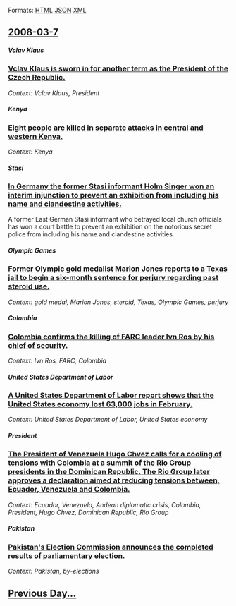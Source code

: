 
Formats: [HTML](2008/03/7/index.html)  [JSON](2008/03/7/index.json)  [XML](2008/03/7/index.xml)  

## [2008-03-7](/news/2008/03/7/index.md)

##### Vclav Klaus
### [ Vclav Klaus is sworn in for another term as the President of the Czech Republic. ](/news/2008/03/7/vaclav-klaus-is-sworn-in-for-another-term-as-the-president-of-the-czech-republic.md)
_Context: Vclav Klaus, President_

##### Kenya
### [ Eight people are killed in separate attacks in central and western Kenya. ](/news/2008/03/7/eight-people-are-killed-in-separate-attacks-in-central-and-western-kenya.md)
_Context: Kenya_

##### Stasi
### [ In Germany the former Stasi informant Holm Singer won an interim injunction to prevent an exhibition from including his name and clandestine activities. ](/news/2008/03/7/in-germany-the-former-stasi-informant-holm-singer-won-an-interim-injunction-to-prevent-an-exhibition-from-including-his-name-and-clandestin.md)
A former East German Stasi informant who betrayed local church officials has won a court battle to prevent an exhibition on the notorious secret police from including his name and clandestine activities.

##### Olympic Games
### [ Former Olympic gold medalist Marion Jones reports to a Texas jail to begin a six-month sentence for perjury regarding past steroid use. ](/news/2008/03/7/former-olympic-gold-medalist-marion-jones-reports-to-a-texas-jail-to-begin-a-six-month-sentence-for-perjury-regarding-past-steroid-use.md)
_Context: gold medal, Marion Jones, steroid, Texas, Olympic Games, perjury_

##### Colombia
### [ Colombia confirms the killing of FARC leader Ivn Ros by his chief of security. ](/news/2008/03/7/colombia-confirms-the-killing-of-farc-leader-ivan-rios-by-his-chief-of-security.md)
_Context: Ivn Ros, FARC, Colombia_

##### United States Department of Labor
### [ A United States Department of Labor report shows that the United States economy lost 63,000 jobs in February. ](/news/2008/03/7/a-united-states-department-of-labor-report-shows-that-the-united-states-economy-lost-63-000-jobs-in-february.md)
_Context: United States Department of Labor, United States economy_

##### President
### [ The President of Venezuela Hugo Chvez calls for a cooling of tensions with Colombia at a summit of the Rio Group presidents in the Dominican Republic. The Rio Group later approves a declaration aimed at reducing tensions between, Ecuador, Venezuela and Colombia. ](/news/2008/03/7/the-president-of-venezuela-hugo-chavez-calls-for-a-cooling-of-tensions-with-colombia-at-a-summit-of-the-rio-group-presidents-in-the-dominic.md)
_Context: Ecuador, Venezuela, Andean diplomatic crisis, Colombia, President, Hugo Chvez, Dominican Republic, Rio Group_

##### Pakistan
### [ Pakistan's Election Commission announces the completed results of parliamentary election. ](/news/2008/03/7/pakistan-s-election-commission-announces-the-completed-results-of-parliamentary-election.md)
_Context: Pakistan, by-elections_

## [Previous Day...](/news/2008/03/6/index.md)


